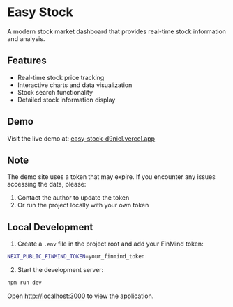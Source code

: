 # Easy Stock

A modern stock market dashboard that provides real-time stock information and analysis.

## Features

- Real-time stock price tracking
- Interactive charts and data visualization
- Stock search functionality
- Detailed stock information display

## Demo

Visit the live demo at: [easy-stock-d9niel.vercel.app](https://easy-stock-d9niel.vercel.app)

## Note

The demo site uses a token that may expire. If you encounter any issues accessing the data, please:
1. Contact the author to update the token
2. Or run the project locally with your own token

## Local Development

1. Create a `.env` file in the project root and add your FinMind token:
```bash
NEXT_PUBLIC_FINMIND_TOKEN=your_finmind_token
```

2. Start the development server:
```bash
npm run dev
```

Open [http://localhost:3000](http://localhost:3000) to view the application.
